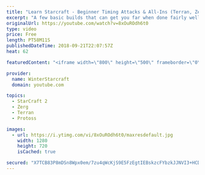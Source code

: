 ```yaml
---
title: "Learn Starcraft - Beginner Timing Attacks & All-Ins (Terran, Zerg & Protoss)"
excerpt: "A few basic builds that can get you far when done fairly well. Also important is how not to overextend and lose everything."
originalUrl: https://youtube.com/watch?v=8xOuROdh6t0
type: video
price: Free
length: PT58M11S
publishedDateTime: 2018-09-21T22:07:57Z
heat: 62

featuredContent: "<iframe width=\"800\" height=\"500\" frameborder=\"0\" src=\"https://www.youtube.com/embed/8xOuROdh6t0\" allow=\"accelerometer; autoplay; encrypted-media; gyroscope; picture-in-picture\" allowfullscreen></iframe>"

provider:
  name: WinterStarcraft
  domain: youtube.com

topics:
  - StarCraft 2
  - Zerg
  - Terran
  - Protoss

images:
  - url: https://i.ytimg.com/vi/8xOuROdh6t0/maxresdefault.jpg
    width: 1280
    height: 720
    isCached: true

secured: "X7TCB83P8mDSn8Wpx0em/7zu4qWcKjS9E5FzEgtIEBskzcFYbzkJJNVI3+HCDp5E1FzquK+lcqxw/1YQ8kDFDdKuG1iMrMffEeRB18Zh9H52nQDZhLPiPGyJPvMEf7ZdGkm8NdaTsT/mXmdj9NfLKn5zR+eK+X6dotyO0g4ZaCtRPWDxxdzDYC3/anHls+KztHPCvvDfNyryENfYMcBSn6ViCabd1AdMkHZi7S7RFgboE8t0Q/DRESpFFJc0Q+hbahOe9hIub1AUlWg2LmAZFKuypfMEFT+EHD0T+nQwRK8KG4KC8YAmz7ZaAKfcbPzY7vZbjs2iHD3UH8pvnRw5Ia8ZT1XQzA4KHm6rf5dZOkg9F/Vi5hGnKvnEB0x85XBGSt+0CPOKAx9yhkh1ykAmow==;Kt8CJxV2chnHhyS97x0Y/A=="
---
```


